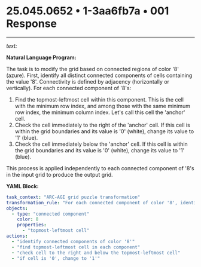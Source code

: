 # 25.045.0652 • 1-3aa6fb7a • 001 Response

---

*text:*

**Natural Language Program:**

The task is to modify the grid based on connected regions of color '8' (azure).
First, identify all distinct connected components of cells containing the value '8'. Connectivity is defined by adjacency (horizontally or vertically).
For each connected component of '8's:
  1. Find the topmost-leftmost cell within this component. This is the cell with the minimum row index, and among those with the same minimum row index, the minimum column index. Let's call this cell the 'anchor' cell.
  2. Check the cell immediately to the right of the 'anchor' cell. If this cell is within the grid boundaries and its value is '0' (white), change its value to '1' (blue).
  3. Check the cell immediately below the 'anchor' cell. If this cell is within the grid boundaries and its value is '0' (white), change its value to '1' (blue).

This process is applied independently to each connected component of '8's in the input grid to produce the output grid.

**YAML Block:**

```yaml
task_context: "ARC-AGI grid puzzle transformation"
transformation_rule: "For each connected component of color '8', identify the topmost-leftmost cell. Change the value of the cell immediately to its right to '1' if it's '0', and change the value of the cell immediately below it to '1' if it's '0'."
objects:
  - type: "connected component"
    color: 8
    properties:
      - "topmost-leftmost cell"
actions:
  - "identify connected components of color '8'"
  - "find topmost-leftmost cell in each component"
  - "check cell to the right and below the topmost-leftmost cell"
  - "if cell is '0', change to '1'"
```
